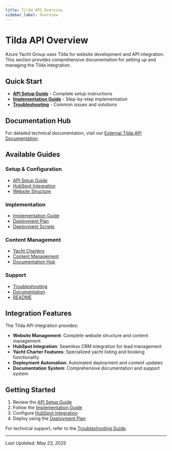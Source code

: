 ```yaml
---
title: Tilda API Overview
sidebar_label: Overview
---
```


# Tilda API Overview

Azure Yacht Group uses Tilda for website development and API integration. This section provides comprehensive documentation for setting up and managing the Tilda integration.

## Quick Start

- **[API Setup Guide](https://szemkoff.github.io/azurecharters/tilda-api/docs/API_SETUP_GUIDE.md)** - Complete setup instructions
- **[Implementation Guide](https://szemkoff.github.io/azurecharters/tilda-api/docs/IMPLEMENTATION_GUIDE.md)** - Step-by-step implementation
- **[Troubleshooting](https://szemkoff.github.io/azurecharters/tilda-api/docs/TROUBLESHOOTING.md)** - Common issues and solutions

## Documentation Hub

For detailed technical documentation, visit our [External Tilda API Documentation](https://szemkoff.github.io/azurecharters/tilda-api/docs/).

## Available Guides

### Setup & Configuration
- [API Setup Guide](https://szemkoff.github.io/azurecharters/tilda-api/docs/API_SETUP_GUIDE.md)
- [HubSpot Integration](https://szemkoff.github.io/azurecharters/tilda-api/docs/HUBSPOT_INTEGRATION.md)
- [Website Structure](https://szemkoff.github.io/azurecharters/tilda-api/docs/WEBSITE_STRUCTURE.md)

### Implementation
- [Implementation Guide](https://szemkoff.github.io/azurecharters/tilda-api/docs/IMPLEMENTATION_GUIDE.md)
- [Deployment Plan](https://szemkoff.github.io/azurecharters/tilda-api/docs/DEPLOYMENT_PLAN.md)
- [Deployment Scripts](https://szemkoff.github.io/azurecharters/tilda-api/docs/DEPLOYMENT_SCRIPTS.md)

### Content Management
- [Yacht Charters](https://szemkoff.github.io/azurecharters/tilda-api/docs/YACHT_CHARTERS.md)
- [Content Management](https://szemkoff.github.io/azurecharters/tilda-api/docs/CONTENT_MANAGEMENT.md)
- [Documentation Hub](https://szemkoff.github.io/azurecharters/tilda-api/docs/DOCUMENTATION_HUB.md)

### Support
- [Troubleshooting](https://szemkoff.github.io/azurecharters/tilda-api/docs/TROUBLESHOOTING.md)
- [Documentation](https://szemkoff.github.io/azurecharters/tilda-api/docs/DOCUMENTATION.md)
- [README](https://szemkoff.github.io/azurecharters/tilda-api/docs/README.md)

## Integration Features

The Tilda API integration provides:

- **Website Management**: Complete website structure and content management
- **HubSpot Integration**: Seamless CRM integration for lead management
- **Yacht Charter Features**: Specialized yacht listing and booking functionality
- **Deployment Automation**: Automated deployment and content updates
- **Documentation System**: Comprehensive documentation and support system

## Getting Started

1. Review the [API Setup Guide](https://szemkoff.github.io/azurecharters/tilda-api/docs/API_SETUP_GUIDE.md)
2. Follow the [Implementation Guide](https://szemkoff.github.io/azurecharters/tilda-api/docs/IMPLEMENTATION_GUIDE.md)
3. Configure [HubSpot Integration](https://szemkoff.github.io/azurecharters/tilda-api/docs/HUBSPOT_INTEGRATION.md)
4. Deploy using the [Deployment Plan](https://szemkoff.github.io/azurecharters/tilda-api/docs/DEPLOYMENT_PLAN.md)

For technical support, refer to the [Troubleshooting Guide](https://szemkoff.github.io/azurecharters/tilda-api/docs/TROUBLESHOOTING.md).

---

*Last Updated: May 23, 2025* 